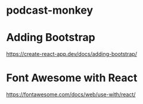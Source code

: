 # podcast-monkey

# Adding Bootstrap
https://create-react-app.dev/docs/adding-bootstrap/

# Font Awesome with React
https://fontawesome.com/docs/web/use-with/react/